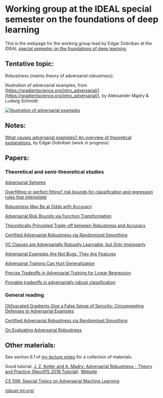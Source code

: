 #  Working group at the IDEAL special semester on the foundations of deep learning

This is the webpage for the working group lead by Edgar Dobriban at the IDEAL [special semester on the foundations of deep learning](https://www.ideal.northwestern.edu/special-quarters/fall-2020/).

## Tentative topic: 

Robustness (mainly theory of adversarial robustness).

Illustration of adversarial examples, from [https://gradientscience.org/intro_adversarial/](https://gradientscience.org/intro_adversarial/), by Aleksander Mądry & Ludwig Schmidt:

[![Illustration of adversarial examples](https://gradientscience.org/images/piggie.png)](https://gradientscience.org/images/piggie.png "Illustration of adversarial examples") 

## Notes: 

[What causes adversarial examples? An overview of theoretical explanations](https://github.com/dobriban/ideal-working-group/adv_note.pdf), by Edgar Dobriban (work in progress)

## Papers:

### Theoretical and semi-theoretical studies

[Adversarial Spheres](https://arxiv.org/abs/1801.02774)

[Overfitting or perfect fitting? risk bounds for classification and regression rules that interpolate](https://arxiv.org/abs/1806.05161)

[Robustness May Be at Odds with Accuracy](https://arxiv.org/abs/1805.12152)

[Adversarial Risk Bounds via Function Transformation](https://arxiv.org/abs/1810.09519)

[Theoretically Principled Trade-off between Robustness and Accuracy](https://arxiv.org/abs/1901.08573)

[Certified Adversarial Robustness via Randomized Smoothing](https://arxiv.org/abs/1902.02918)

[VC Classes are Adversarially Robustly Learnable, but Only Improperly](https://arxiv.org/abs/1902.04217)

[Adversarial Examples Are Not Bugs, They Are Features](https://arxiv.org/abs/1905.02175)

[Adversarial Training Can Hurt Generalization](https://arxiv.org/abs/1906.06032)

[Precise Tradeoffs in Adversarial Training for Linear Regression](https://arxiv.org/abs/2002.10477)

[Provable tradeoffs in adversarially robust classification](https://arxiv.org/abs/2006.05161)

### General reading
[Obfuscated Gradients Give a False Sense of Security: Circumventing Defenses to Adversarial Examples](https://arxiv.org/abs/1802.00420)

[Certified Adversarial Robustness via Randomized Smoothing](https://arxiv.org/abs/1902.02918)

[On Evaluating Adversarial Robustness](https://arxiv.org/abs/1902.06705)


## Other materials: 

See section 6.1 of [my lecture notes](https://github.com/dobriban/Topics-in-deep-learning/blob/master/Lecture%20Notes/stat_991.pdf) for a collection of materials.

Good tutorial: [J. Z. Kolter and A. Madry: Adversarial Robustness - Theory and Practice (NeurIPS 2018 Tutorial)](www.youtube.com/watch?v=TwP-gKBQyic). [Website](adversarial-ml-tutorial.org/)

[CS 598: Special Topics on Adversarial Machine Learning](https://aisecure.github.io/TEACHING/2020_fall.html)

[robust-ml.org/](https://www.robust-ml.org/)


